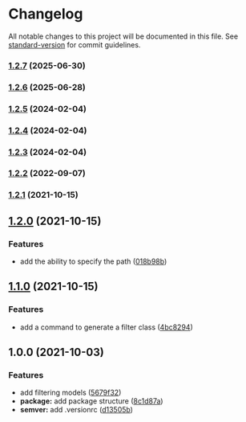 # Changelog

All notable changes to this project will be documented in this file. See [standard-version](https://github.com/conventional-changelog/standard-version) for commit guidelines.

### [1.2.7](https://github.com/darkjinnee/eloquent-filter/compare/v1.2.6...v1.2.7) (2025-06-30)

### [1.2.6](https://github.com/darkjinnee/eloquent-filter/compare/v1.2.5...v1.2.6) (2025-06-28)

### [1.2.5](https://github.com/darkjinnee/eloquent-filter/compare/v1.2.4...v1.2.5) (2024-02-04)

### [1.2.4](https://github.com/darkjinnee/eloquent-filter/compare/v1.2.3...v1.2.4) (2024-02-04)

### [1.2.3](https://github.com/darkjinnee/eloquent-filter/compare/v1.2.2...v1.2.3) (2024-02-04)

### [1.2.2](https://github.com/darkjinnee/eloquent-filter/compare/v1.2.1...v1.2.2) (2022-09-07)

### [1.2.1](https://github.com/darkjinnee/eloquent-filter/compare/v1.2.0...v1.2.1) (2021-10-15)

## [1.2.0](https://github.com/darkjinnee/eloquent-filter/compare/v1.1.0...v1.2.0) (2021-10-15)


### Features

* add the ability to specify the path ([018b98b](https://github.com/darkjinnee/eloquent-filter/commit/018b98be6485663222fcf908611952a0a9321e81))

## [1.1.0](https://github.com/darkjinnee/eloquent-filter/compare/v1.0.0...v1.1.0) (2021-10-15)


### Features

* add a command to generate a filter class ([4bc8294](https://github.com/darkjinnee/eloquent-filter/commit/4bc82949730228244bea6076c65f38d7e6a8210d))

## 1.0.0 (2021-10-03)


### Features

* add filtering models ([5679f32](https://github.com/darkjinnee/eloquent-filter/commit/5679f3280d011736a61f4ac45a55f071c1efd4b4))
* **package:** add package structure ([8c1d87a](https://github.com/darkjinnee/eloquent-filter/commit/8c1d87a36616b5de858b75a5697403a3c6c66c2c))
* **semver:** add .versionrc ([d13505b](https://github.com/darkjinnee/eloquent-filter/commit/d13505b6cd08b8692446d2cad649085b463f8b1b))
